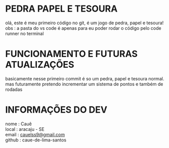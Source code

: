 # PEDRA PAPEL E TESOURA
olá, este é meu primeiro código no git, é um jogo de pedra, papel e tesoura!
obs : a pasta do vs code é apenas para eu poder rodar o código pelo code runner no terminal

# FUNCIONAMENTO E FUTURAS ATUALIZAÇÕES
basicamente nesse primeiro commit é so um pedra, papel e tesoura normal. mas futuramente pretendo incrementar um sistema de pontos e também de rodadas

# INFORMAÇÕES DO DEV
nome : Cauê <br/>
local : aracaju - SE <br/>
email : cauelss9@gmail.com <br/>
github : caue-de-lima-santos
